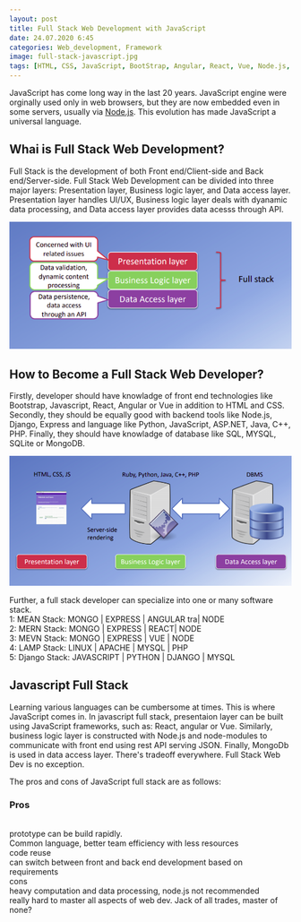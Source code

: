 ```yaml
---
layout: post
title: Full Stack Web Development with JavaScript
date: 24.07.2020 6:45
categories: Web_development, Framework
image: full-stack-javascript.jpg
tags: [HTML, CSS, JavaScript, BootStrap, Angular, React, Vue, Node.js, Express, MongoDB, Broeser, Server, Database]
---
```


JavaScript has come long way in the last 20 years. JavaScript engine were orginally used only in web browsers, but they are now embedded even in some servers, usually via [Node.js](https://nodejs.org/en/). This evolution has made JavaScript a universal language.<br>

<h2>Whai is Full Stack Web Development?</h2>
Full Stack is the development of both Front end/Client-side and Back end/Server-side. Full Stack Web Development can be divided into three major layers: Presentation layer, Business logic layer, and Data access layer. Presentation layer handles UI/UX, Business logic layer deals with dyanamic data processing, and Data access layer provides data acesss through API.<br>

![](/assets/images/three-layers.png)

<h2>How to Become a Full Stack Web Developer?</h2>
Firstly, developer should have knowladge of front end technologies like Bootstrap, Javascript, React, Angular or Vue in addition to HTML and CSS. Secondly, they should be equally good with backend tools like Node.js, Django, Express and language like Python, JavaScript, ASP.NET, Java, C++, PHP. Finally, they should have knowladge of database like SQL, MYSQL, SQLite  or MongoDB.<br>

![](/assets/images/traditional.png)

Further, a full stack developer can specialize into one or many software stack.<br>
1: MEAN Stack: MONGO | EXPRESS | ANGULAR tra| NODE<br>
2: MERN Stack: MONGO | EXPRESS | REACT| NODE<br>
3: MEVN Stack: MONGO | EXPRESS | VUE | NODE<br>
4: LAMP Stack: LINUX | APACHE | MYSQL | PHP<br>
5: Django Stack: JAVASCRIPT | PYTHON | DJANGO | MYSQL<br>

<h2>Javascript Full Stack</h2>
Learning various languages can be cumbersome at times. This is where JavaScript comes in. In javascript full stack, presentaion layer can be built using JavaScript frameworks, such as: React, angular or Vue. Similarly, business logic layer is constructed with Node.js and node-modules to communicate with front end using rest API serving JSON. Finally, MongoDb is used in data access layer.
There's tradeoff everywhere. Full Stack Web Dev is no exception. <br>

The pros and cons of JavaScript full stack are as follows:<br>

<h3>Pros</h3><br>
prototype can be build rapidly.<br>
Common language, better team efficiency with less resources<br>
code reuse<br>
can switch between front and back end development based on requirements<br>

</h3>cons</h3><br>
heavy computation and data processing, node.js not recommended <br>
really hard to master all aspects of web dev. Jack of all trades, master of none?<br>